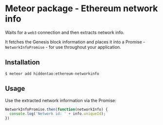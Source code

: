 # Meteor package - Ethereum network info

Waits for a `web3` connection and then extracts network info.

It fetches the Genesis block information and places it into a 
Promise - `NetworkInfoPromise` - for use throughout your application.

## Installation

    $ meteor add hiddentao:ethereum-networkinfo

## Usage

Use the extracted network information via the Promise:

```js
NetworkInfoPromise.then(function(networkInfo) {
  console.log('Network id: ' + info.uniqueId);
})
```

